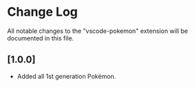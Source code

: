 # Change Log

All notable changes to the "vscode-pokemon" extension will be documented in this file.

## [1.0.0]

- Added all 1st generation Pokémon.

